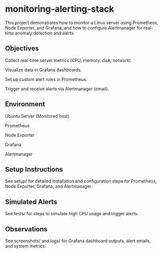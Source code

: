 # monitoring-alerting-stack
This project demonstrates how to monitor a Linux server using Prometheus, Node Exporter, and Grafana, and how to configure Alertmanager for real-time anomaly detection and alerts.

## Objectives

Collect real-time server metrics (CPU, memory, disk, network).

Visualize data in Grafana dashboards.

Set up custom alert rules in Prometheus.

Trigger and receive alerts via Alertmanager (email).

## Environment

Ubuntu Server (Monitored host)

Prometheus

Node Exporter

Grafana

Alertmanager

## Setup Instructions

See setup/ for detailed installation and configuration steps for Prometheus, Node Exporter, Grafana, and Alertmanager.

## Simulated Alerts

See tests/ for steps to simulate high CPU usage and trigger alerts.

## Observations

See screenshots/ and logs/ for Grafana dashboard outputs, alert emails, and system metrics.
